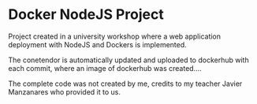 # Docker NodeJS Project
 
Project created in a university workshop where a web application deployment with NodeJS and Dockers is implemented.

The conetendor is automatically updated and uploaded to dockerhub with each commit, where an image of dockerhub was created....

The complete code was not created by me, credits to my teacher Javier Manzanares who provided it to us.
